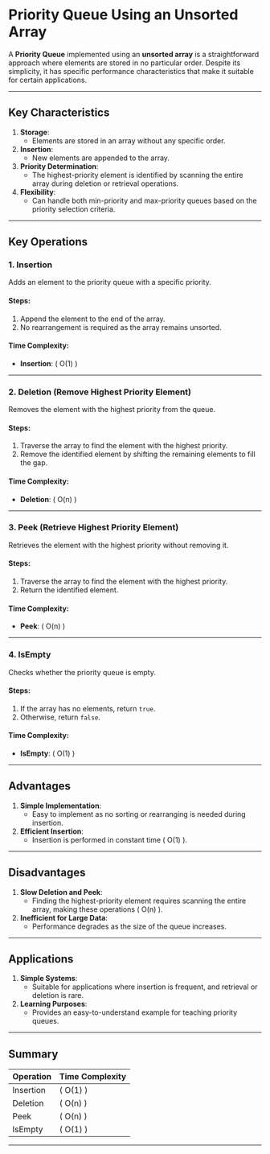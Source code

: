 # Priority Queue Using an Unsorted Array

A **Priority Queue** implemented using an **unsorted array** is a straightforward approach where elements are stored in no particular order. Despite its simplicity, it has specific performance characteristics that make it suitable for certain applications.

---

## Key Characteristics

1. **Storage**:
   - Elements are stored in an array without any specific order.
2. **Insertion**:
   - New elements are appended to the array.
3. **Priority Determination**:
   - The highest-priority element is identified by scanning the entire array during deletion or retrieval operations.
4. **Flexibility**:
   - Can handle both min-priority and max-priority queues based on the priority selection criteria.

---

## Key Operations

### **1. Insertion**

Adds an element to the priority queue with a specific priority.

#### Steps:
1. Append the element to the end of the array.
2. No rearrangement is required as the array remains unsorted.

#### Time Complexity:
- **Insertion**: \( O(1) \)

---

### **2. Deletion (Remove Highest Priority Element)**

Removes the element with the highest priority from the queue.

#### Steps:
1. Traverse the array to find the element with the highest priority.
2. Remove the identified element by shifting the remaining elements to fill the gap.

#### Time Complexity:
- **Deletion**: \( O(n) \)

---

### **3. Peek (Retrieve Highest Priority Element)**

Retrieves the element with the highest priority without removing it.

#### Steps:
1. Traverse the array to find the element with the highest priority.
2. Return the identified element.

#### Time Complexity:
- **Peek**: \( O(n) \)

---

### **4. IsEmpty**

Checks whether the priority queue is empty.

#### Steps:
1. If the array has no elements, return `true`.
2. Otherwise, return `false`.

#### Time Complexity:
- **IsEmpty**: \( O(1) \)

---

## Advantages

1. **Simple Implementation**:
   - Easy to implement as no sorting or rearranging is needed during insertion.
2. **Efficient Insertion**:
   - Insertion is performed in constant time \( O(1) \).

---

## Disadvantages

1. **Slow Deletion and Peek**:
   - Finding the highest-priority element requires scanning the entire array, making these operations \( O(n) \).
2. **Inefficient for Large Data**:
   - Performance degrades as the size of the queue increases.

---

## Applications

1. **Simple Systems**:
   - Suitable for applications where insertion is frequent, and retrieval or deletion is rare.
2. **Learning Purposes**:
   - Provides an easy-to-understand example for teaching priority queues.

---

## Summary

| Operation        | Time Complexity |
|------------------|-----------------|
| Insertion        | \( O(1) \)      |
| Deletion         | \( O(n) \)      |
| Peek             | \( O(n) \)      |
| IsEmpty          | \( O(1) \)      |

---
